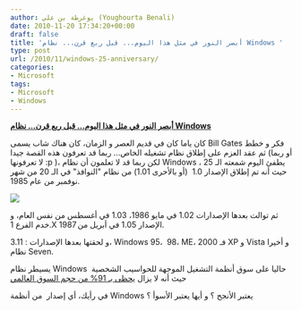 ```yaml
---
author: يوغرطة بن علي (Youghourta Benali)
date: 2010-11-20 17:34:20+00:00
draft: false
title: 'أبصر النور في مثل هذا اليوم... قبل ربع قرن... نظام Windows '
type: post
url: /2010/11/windows-25-anniversary/
categories:
- Microsoft
tags:
- Microsoft
- Windows
---
```


**[أبصر النور في مثل هذا اليوم... قبل ربع قرن... نظام Windows](https://www.it-scoop.com/2010/11/windows-25-anniversary/)**




كان ياما كان في قديم العصر و الزمان، كان هناك شاب يسمى Bill Gates فكر و خطط ثم عقد العزم على إطلاق نظام تشغيله الخاص... ربما قد تعرفون هذه القصة جيدا (أو ربما لا تعرفونها :p )، لكن ربما قد لا تعلمون أن نظام Windows يطفئ اليوم شمعته الـ 25 ، حيث أنه تم إطلاق الإصدار 1.0  (أو بالأحرى 1.01) من نظام "النوافذ" في الـ 20 من شهر نوفمبر من عام 1985.




[![](http://upload.wikimedia.org/wikipedia/en/4/4e/Windows1.0.png)
](https://www.it-scoop.com/2010/11/windows-25-anniversary/)


ثم توالت بعدها الإصدارات 1.02 في مايو 1986، 1.03 في أغسطس من نفس العام، و خدم الفرع 1.X الإصدار 1.05 في أبريل من 1987.

و لحقتها بعدها الإصدارات : 3.11، Windows 95،  98، ME، 2000 فـ XP و Vista و أخيرا نظام Seven.

يسيطر نظام Windows  حاليا على سوق أنظمة التشغيل الموجهة للحواسيب الشخصية حيث أنه لا يزال [يحظى بـ 91% من حجم السوق العالمي](https://www.it-scoop.com/2010/09/net-applications-ios-passes-linux/)

في رأيك، أي إصدار  من أنظمة Windows يعتبر الأنجح ؟ و أيها يعتبر الأسوأ ؟
